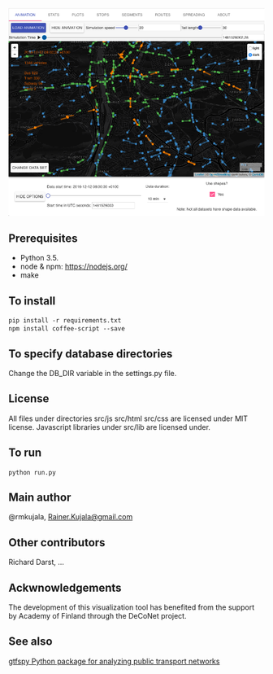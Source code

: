 
![Screenshot](docs/sample_image.png?raw=true "Screenshot")



Prerequisites
-------------
- Python 3.5. 
- node & npm: https://nodejs.org/
- make 

To install
----------

```
pip install -r requirements.txt
npm install coffee-script --save
```

To specify database directories
-------------------------------
Change the DB_DIR variable in the settings.py file.

License
-------
All files under directories src/js src/html src/css are licensed under MIT license.
Javascript libraries under src/lib are licensed under.

To run
------

```
python run.py
```

Main author 
-----------
@rmkujala, Rainer.Kujala@gmail.com

Other contributors
------------------
Richard Darst, ...

Ackwnowledgements
-----------------
The development of this visualization tool has benefited from the support by Academy of Finland through the DeCoNet project.

See also
--------
[gtfspy Python package for analyzing public transport networks](https://github.com/CxAalto/gtfspy)

